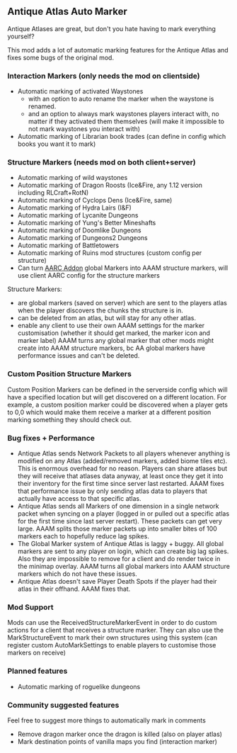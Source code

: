 ## Antique Atlas Auto Marker

Antique Atlases are great, but don't you hate having to mark everything yourself?

This mod adds a lot of automatic marking features for the Antique Atlas and fixes some bugs of the original mod.

### Interaction Markers (only needs the mod on clientside)
- Automatic marking of activated Waystones
  - with an option to auto rename the marker when the waystone is renamed.
  - and an option to always mark waystones players interact with, no matter if they activated them themselves (will make it impossible to not mark waystones you interact with)
- Automatic marking of Librarian book trades (can define in config which books you want it to mark)

### Structure Markers (needs mod on both client+server)
- Automatic marking of wild waystones
- Automatic marking of Dragon Roosts (Ice&Fire, any 1.12 version including RLCraft+RotN)
- Automatic marking of Cyclops Dens (Ice&Fire, same)
- Automatic marking of Hydra Lairs (I&F)
- Automatic marking of Lycanite Dungeons
- Automatic marking of Yung's Better Mineshafts
- Automatic marking of Doomlike Dungeons
- Automatic marking of Dungeons2 Dungeons
- Automatic marking of Battletowers
- Automatic marking of Ruins mod structures (custom config per structure)
- Can turn [AARC Addon](https://www.curseforge.com/minecraft/mc-mods/antiqueatlas-recurrentcomplex-compatability) global Markers into AAAM structure markers, will use client AARC config for the structure markers

Structure Markers:
- are global markers (saved on server) which are sent to the players atlas when the player discovers the chunks the structure is in.
- can be deleted from an atlas, but will stay for any other atlas.
- enable any client to use their own AAAM settings for the marker customisation (whether it should get marked, the marker icon and marker label)
AAAM turns any global marker that other mods might create into AAAM structure markers, bc AA global markers have performance issues and can't be deleted.

### Custom Position Structure Markers

Custom Position Markers can be defined in the serverside config which will have a specified location but will get discovered on a different location.
For example, a custom position marker could be discovered when a player gets to 0,0 which would make them receive a marker at a different position marking something they should check out.

### Bug fixes + Performance

- Antique Atlas sends Network Packets to all players whenever anything is modified on any Atlas (added/removed markers, added biome tiles etc). This is enormous overhead for no reason. Players can share atlases but they will receive that atlases data anyway, at least once they get it into their inventory for the first time since server last restarted. AAAM fixes that performance issue by only sending atlas data to players that actually have access to that specific atlas.
- Antique Atlas sends all Markers of one dimension in a single network packet when syncing on a player (logged in or pulled out a specific atlas for the first time since last server restart). These packets can get very large. AAAM splits those marker packets up into smaller bites of 100 markers each to hopefully reduce lag spikes.
- The Global Marker system of Antique Atlas is laggy + buggy. All global markers are sent to any player on login, which can create big lag spikes. Also they are impossible to remove for a client and do render twice in the minimap overlay. AAAM turns all global markers into AAAM structure markers which do not have these issues.
- Antique Atlas doesn't save Player Death Spots if the player had their atlas in their offhand. AAAM fixes that.

### Mod Support

Mods can use the ReceivedStructureMarkerEvent in order to do custom actions for a client that receives a structure marker.
They can also use the MarkStructureEvent to mark their own structures using this system (can register custom AutoMarkSettings to enable players to customise those markers on receive)

### Planned features

- Automatic marking of roguelike dungeons

### Community suggested features
Feel free to suggest more things to automatically mark in comments

- Remove dragon marker once the dragon is killed (also on player atlas)
- Mark destination points of vanilla maps you find (interaction marker)